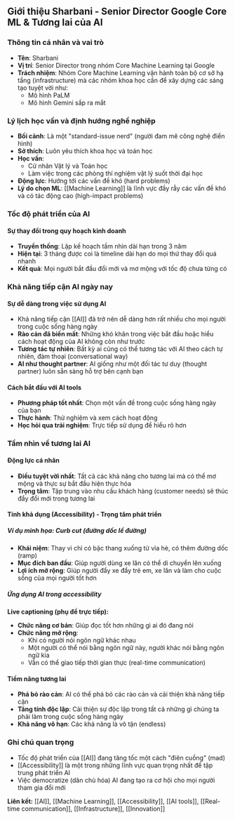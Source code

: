## Giới thiệu Sharbani - Senior Director Google Core ML \& Tương lai của AI

### Thông tin cá nhân và vai trò

- **Tên**: Sharbani
- **Vị trí**: Senior Director trong nhóm Core Machine Learning tại Google
- **Trách nhiệm**: Nhóm Core Machine Learning vận hành toàn bộ cơ sở hạ tầng (infrastructure) mà các nhóm khoa học cần để xây dựng các sáng tạo tuyệt vời như:
    - Mô hình PaLM
    - Mô hình Gemini sắp ra mắt


### Lý lịch học vấn và định hướng nghề nghiệp

- **Bối cảnh**: Là một "standard-issue nerd" (người đam mê công nghệ điển hình)
- **Sở thích**: Luôn yêu thích khoa học và toán học
- **Học vấn**:
    - Cử nhân Vật lý và Toán học
    - Làm việc trong các phòng thí nghiệm vật lý suốt thời đại học
- **Động lực**: Hướng tới các vấn đề khó (hard problems)
- **Lý do chọn ML**: [[Machine Learning]] là lĩnh vực đầy rẫy các vấn đề khó và có tác động cao (high-impact problems)


### Tốc độ phát triển của AI

#### Sự thay đổi trong quy hoạch kinh doanh

- **Truyền thống**: Lập kế hoạch tầm nhìn dài hạn trong 3 năm
- **Hiện tại**: 3 tháng được coi là timeline dài hạn do mọi thứ thay đổi quá nhanh
- **Kết quả**: Mọi người bắt đầu đổi mới và mơ mộng với tốc độ chưa từng có


### Khả năng tiếp cận AI ngày nay

#### Sự dễ dàng trong việc sử dụng AI

- Khả năng tiếp cận [[AI]] đã trở nên dễ dàng hơn rất nhiều cho mọi người trong cuộc sống hàng ngày
- **Rào cản đã biến mất**: Những khó khăn trong việc bắt đầu hoặc hiểu cách hoạt động của AI không còn như trước
- **Tương tác tự nhiên**: Bất kỳ ai cũng có thể tương tác với AI theo cách tự nhiên, đàm thoại (conversational way)
- **AI như thought partner**: AI giống như một đối tác tư duy (thought partner) luôn sẵn sàng hỗ trợ bên cạnh bạn


#### Cách bắt đầu với AI tools

- **Phương pháp tốt nhất**: Chọn một vấn đề trong cuộc sống hàng ngày của bạn
- **Thực hành**: Thử nghiệm và xem cách hoạt động
- **Học hỏi qua trải nghiệm**: Trực tiếp sử dụng để hiểu rõ hơn


### Tầm nhìn về tương lai AI

#### Động lực cá nhân

- **Điều tuyệt vời nhất**: Tất cả các khả năng cho tương lai mà có thể mơ mộng và thực sự bắt đầu hiện thực hóa
- **Trọng tâm**: Tập trung vào nhu cầu khách hàng (customer needs) sẽ thúc đẩy đổi mới trong tương lai


#### Tính khả dụng (Accessibility) - Trọng tâm phát triển

##### Ví dụ minh họa: Curb cut (đường dốc lề đường)

- **Khái niệm**: Thay vì chỉ có bậc thang xuống từ vỉa hè, có thêm đường dốc (ramp)
- **Mục đích ban đầu**: Giúp người dùng xe lăn có thể di chuyển lên xuống
- **Lợi ích mở rộng**: Giúp người đẩy xe đẩy trẻ em, xe lăn và làm cho cuộc sống của mọi người tốt hơn


##### Ứng dụng AI trong accessibility

**Live captioning (phụ đề trực tiếp):**

- **Chức năng cơ bản**: Giúp đọc tốt hơn những gì ai đó đang nói
- **Chức năng mở rộng**:
    - Khi có người nói ngôn ngữ khác nhau
    - Một người có thể nói bằng ngôn ngữ này, người khác nói bằng ngôn ngữ kia
    - Vẫn có thể giao tiếp thời gian thực (real-time communication)


#### Tiềm năng tương lai

- **Phá bỏ rào cản**: AI có thể phá bỏ các rào cản và cải thiện khả năng tiếp cận
- **Tăng tính độc lập**: Cải thiện sự độc lập trong tất cả những gì chúng ta phải làm trong cuộc sống hàng ngày
- **Khả năng vô hạn**: Các khả năng là vô tận (endless)


### Ghi chú quan trọng

- Tốc độ phát triển của [[AI]] đang tăng tốc một cách "điên cuồng" (mad)
- [[Accessibility]] là một trong những lĩnh vực quan trọng nhất để tập trung phát triển AI
- Việc democratize (dân chủ hóa) AI đang tạo ra cơ hội cho mọi người tham gia đổi mới

**Liên kết:** [[AI]], [[Machine Learning]], [[Accessibility]], [[AI tools]], [[Real-time communication]], [[Infrastructure]], [[Innovation]]

